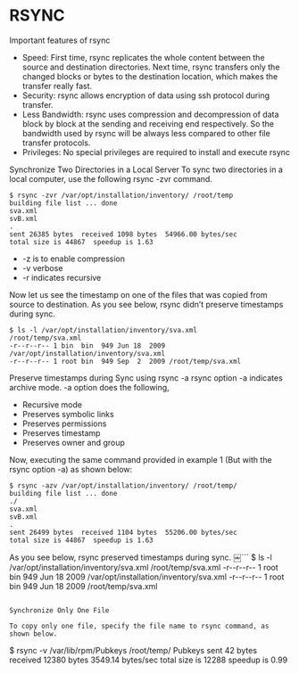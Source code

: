 # RSYNC

Important features of rsync
* Speed: First time, rsync replicates the whole content between the source and destination directories. Next time, rsync transfers only the changed blocks or bytes to the destination location, which makes the transfer really fast.
* Security: rsync allows encryption of data using ssh protocol during transfer.
* Less Bandwidth: rsync uses compression and decompression of data block by block at the sending and receiving end respectively. So the bandwidth used by rsync will be always less compared to other file transfer protocols.
* Privileges: No special privileges are required to install and execute rsync

Synchronize Two Directories in a Local Server
To sync two directories in a local computer, use the following rsync -zvr command.
```
$ rsync -zvr /var/opt/installation/inventory/ /root/temp
building file list ... done
sva.xml
svB.xml
.
sent 26385 bytes  received 1098 bytes  54966.00 bytes/sec
total size is 44867  speedup is 1.63
```
* -z is to enable compression
* -v verbose
* -r indicates recursive

Now let us see the timestamp on one of the files that was copied from source to destination. As you see below, rsync didn’t preserve timestamps during sync.
```
$ ls -l /var/opt/installation/inventory/sva.xml
/root/temp/sva.xml
-r--r--r-- 1 bin  bin  949 Jun 18  2009
/var/opt/installation/inventory/sva.xml
-r--r--r-- 1 root bin  949 Sep  2  2009 /root/temp/sva.xml
```

Preserve timestamps during Sync using rsync -a
rsync option -a indicates archive mode. -a option does the following,
* Recursive mode
* Preserves symbolic links
* Preserves permissions
* Preserves timestamp
* Preserves owner and group

Now, executing the same command provided in example 1 (But with the rsync option -a) as shown below:

```
$ rsync -azv /var/opt/installation/inventory/ /root/temp/
building file list ... done
./
sva.xml
svB.xml
.
sent 26499 bytes  received 1104 bytes  55206.00 bytes/sec
total size is 44867  speedup is 1.63
```

As you see below, rsync preserved timestamps during sync.
￼```
$ ls -l /var/opt/installation/inventory/sva.xml
/root/temp/sva.xml
-r--r--r-- 1 root  bin  949 Jun 18  2009
/var/opt/installation/inventory/sva.xml
-r--r--r-- 1 root  bin  949 Jun 18  2009
/root/temp/sva.xml
```

Synchronize Only One File

To copy only one file, specify the file name to rsync command, as shown below.
```
$ rsync -v /var/lib/rpm/Pubkeys /root/temp/
Pubkeys
sent 42 bytes  received 12380 bytes  3549.14 bytes/sec
total size is 12288  speedup is 0.99
```